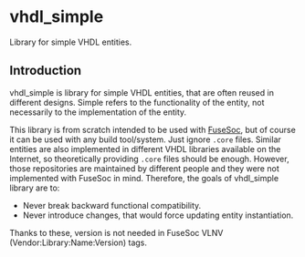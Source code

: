 # vhdl\_simple
Library for simple VHDL entities.

## Introduction
vhdl\_simple is library for simple VHDL entities, that are often reused in different designs.
Simple refers to the functionality of the entity, not necessarily to the implementation of the entity.

This library is from scratch intended to be used with [FuseSoc](https://github.com/olofk/fusesoc), but of course it can be used with any build tool/system.
Just ignore `.core` files.
Similar entities are also implemented in different VHDL libraries available on the Internet, so theoretically providing `.core` files should be enough.
However, those repositories are maintained by different people and they were not implemented with FuseSoc in mind.
Therefore, the goals of vhdl\_simple library are to:
- Never break backward functional compatibility.
- Never introduce changes, that would force updating entity instantiation.

Thanks to these, version is not needed in FuseSoc VLNV (Vendor:Library:Name:Version) tags.
